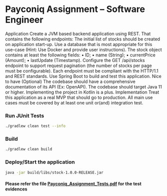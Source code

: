 # Payconiq Assignment – Software Engineer
Application
Create a JVM based backend application using REST. That contains the following endpoints:
The initial list of stocks should be created on application start-up. Use a database that is most appropriate for this use-case (Hint: Use Docker and provide user instructions).
The stock object contains at least the following fields:
• ID;
• name (String);
• currentPrice (Amount);
• lastUpdate (Timestamp).
Configure the GET /api/stocks endpoint to support request pagination (the number of stocks per page must be configurable).
Each endpoint must be compliant with the HTTP/1.1 and REST standards. Use Spring Boot to build and test this application.
Nice to have (Optional)
The codebase should have a comprehensive documentation of its API (Ex: OpenAPI). The codebase should target Java 11 or higher.
Implementing the project in Kotlin is a plus.
Implementation
Treat this application as a real MVP that should go to production.
All main use cases must be covered by at least one unit or(and) integration test.

### Run JUnit Tests
```bash
./gradlew clean test --info
```

### Build
```bash
./gradlew clean build
```

### Deploy/Start the application
```bash
java -jar build/libs/stock-1.0.0-RELEASE.jar
```

#### Please refer the file [Payconiq_Assignment_Tests.pdf](https://github.com/srikanthnaidu65/payconiq/blob/main/Payconiq_Assignment_Tests.pdf) for the test evidences
